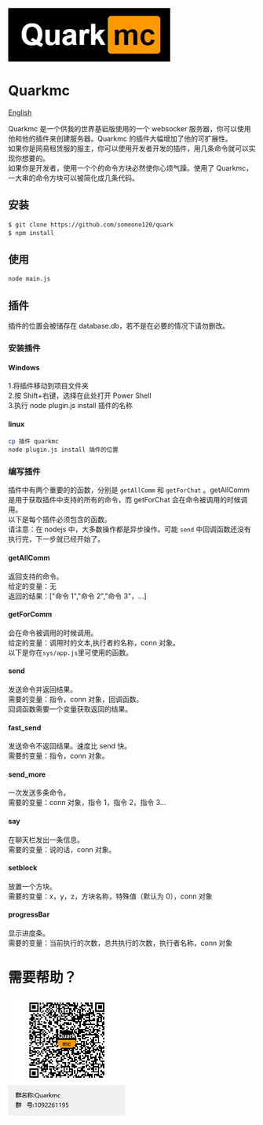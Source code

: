 <img src="img/logo.png" style="text-align:center;">

# Quarkmc

[English](README_en.md)

Quarkmc 是一个供我的世界基岩版使用的一个 websocker 服务器，你可以使用他和他的插件来创建服务器。Quarkmc 的插件大幅增加了他的可扩展性。  
如果你是网易租赁服的服主，你可以使用开发者开发的插件，用几条命令就可以实现你想要的。  
如果你是开发者，使用一个个的命令方块必然使你心烦气躁。使用了 Quarkmc，一大串的命令方块可以被简化成几条代码。

## 安装

```bash
$ git clone https://github.com/someone120/quark
$ npm install
```

## 使用

```bash
node main.js
```

## 插件

插件的位置会被储存在 database.db，若不是在必要的情况下请勿删改。

### 安装插件

#### Windows

1.将插件移动到项目文件夹  
2.按 Shift+右键，选择在此处打开 Power Shell  
3.执行 node plugin.js install 插件的名称

#### linux

```bash
cp 插件 quarkmc
node plugin.js install 插件的位置
```

### 编写插件

插件中有两个重要的的函数，分别是 `getAllComm` 和 `getForChat` 。getAllComm 是用于获取插件中支持的所有的命令，而 getForChat 会在命令被调用的时候调用。  
以下是每个插件必须包含的函数。  
请注意：在 nodejs 中，大多数操作都是异步操作。可能 `send` 中回调函数还没有执行完，下一步就已经开始了。

#### getAllComm

返回支持的命令。  
给定的变量：无  
返回的结果：["命令 1","命令 2","命令 3"，...]

#### getForComm

会在命令被调用的时候调用。  
给定的变量：调用时的文本,执行者的名称，conn 对象。  
以下是你在`sys/app.js`里可使用的函数。

#### send

发送命令并返回结果。  
需要的变量：指令，conn 对象，回调函数。  
回调函数需要一个变量获取返回的结果。

#### fast_send

发送命令不返回结果。速度比 send 快。  
需要的变量：指令，conn 对象。

#### send_more

一次发送多条命令。  
需要的变量：conn 对象，指令 1，指令 2，指令 3...

#### say

在聊天栏发出一条信息。  
需要的变量：说的话，conn 对象。

#### setblock

放置一个方块。  
需要的变量：x，y，z，方块名称，特殊值（默认为 0），conn 对象

#### progressBar

显示进度条。  
需要的变量：当前执行的次数，总共执行的次数，执行者名称，conn 对象

# 需要帮助？

![qq群：1092261195](img/groupQRcode.png)
